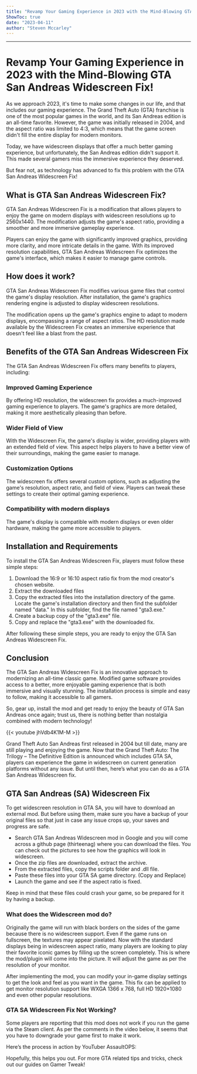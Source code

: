 ```yaml
---
title: "Revamp Your Gaming Experience in 2023 with the Mind-Blowing GTA San Andreas Widescreen Fix!"
ShowToc: true 
date: "2023-04-11"
author: "Steven Mccarley"
---
```

*****
# Revamp Your Gaming Experience in 2023 with the Mind-Blowing GTA San Andreas Widescreen Fix!

As we approach 2023, it's time to make some changes in our life, and that includes our gaming experience. The Grand Theft Auto (GTA) franchise is one of the most popular games in the world, and its San Andreas edition is an all-time favorite. However, the game was initially released in 2004, and the aspect ratio was limited to 4:3, which means that the game screen didn't fill the entire display for modern monitors.

Today, we have widescreen displays that offer a much better gaming experience, but unfortunately, the San Andreas edition didn't support it. This made several gamers miss the immersive experience they deserved.

But fear not, as technology has advanced to fix this problem with the GTA San Andreas Widescreen Fix!

## What is GTA San Andreas Widescreen Fix?

GTA San Andreas Widescreen Fix is a modification that allows players to enjoy the game on modern displays with widescreen resolutions up to 2560x1440. The modification adjusts the game's aspect ratio, providing a smoother and more immersive gameplay experience.

Players can enjoy the game with significantly improved graphics, providing more clarity, and more intricate details in the game. With its improved resolution capabilities, GTA San Andreas Widescreen Fix optimizes the game's interface, which makes it easier to manage game controls.

## How does it work?

GTA San Andreas Widescreen Fix modifies various game files that control the game's display resolution. After installation, the game's graphics rendering engine is adjusted to display widescreen resolutions.

The modification opens up the game's graphics engine to adapt to modern displays, encompassing a range of aspect ratios. The HD resolution made available by the Widescreen Fix creates an immersive experience that doesn't feel like a blast from the past.

## Benefits of the GTA San Andreas Widescreen Fix

The GTA San Andreas Widescreen Fix offers many benefits to players, including:

### Improved Gaming Experience

By offering HD resolution, the widescreen fix provides a much-improved gaming experience to players. The game's graphics are more detailed, making it more aesthetically pleasing than before.

### Wider Field of View

With the Widescreen Fix, the game's display is wider, providing players with an extended field of view. This aspect helps players to have a better view of their surroundings, making the game easier to manage.

### Customization Options

The widescreen fix offers several custom options, such as adjusting the game's resolution, aspect ratio, and field of view. Players can tweak these settings to create their optimal gaming experience.

### Compatibility with modern displays

The game's display is compatible with modern displays or even older hardware, making the game more accessible to players.

## Installation and Requirements

To install the GTA San Andreas Widescreen Fix, players must follow these simple steps:

1. Download the 16:9 or 16:10 aspect ratio fix from the mod creator's chosen website.
2. Extract the downloaded files
3. Copy the extracted files into the installation directory of the game. Locate the game's installation directory and then find the subfolder named "data." In this subfolder, find the file named "gta3.exe."
4. Create a backup copy of the "gta3.exe" file.
5. Copy and replace the "gta3.exe" with the downloaded fix.

After following these simple steps, you are ready to enjoy the GTA San Andreas Widescreen Fix.

## Conclusion

The GTA San Andreas Widescreen Fix is an innovative approach to modernizing an all-time classic game. Modified game software provides access to a better, more enjoyable gaming experience that is both immersive and visually stunning. The installation process is simple and easy to follow, making it accessible to all gamers.

So, gear up, install the mod and get ready to enjoy the beauty of GTA San Andreas once again; trust us, there is nothing better than nostalgia combined with modern technology!

{{< youtube jhVdb4K1M-M >}} 



Grand Theft Auto San Andreas first released in 2004 but till date, many are still playing and enjoying the game. Now that the Grand Theft Auto: The Trilogy – The Definitive Edition is announced which includes GTA SA, players can experience the game in widescreen on current generation platforms without any issue. But until then, here’s what you can do as a GTA San Andreas Widescreen fix.
 
## GTA San Andreas (SA) Widescreen Fix
 

 
To get widescreen resolution in GTA SA, you will have to download an external mod. But before using them, make sure you have a backup of your original files so that just in case any issue crops up, your saves and progress are safe.
 
- Search GTA San Andreas Widescreen mod in Google and you will come across a github page (thirteenag) where you can download the files. You can check out the pictures to see how the graphics will look in widescreen.
 - Once the zip files are downloaded, extract the archive.
 - From the extracted files, copy the scripts folder and .dll file.
 - Paste these files into your GTA SA game directory. (Copy and Replace)
 - Launch the game and see if the aspect ratio is fixed.

 
Keep in mind that these files could crash your game, so be prepared for it by having a backup.
 
### What does the Widescreen mod do?
 
Originally the game will run with black borders on the sides of the game because there is no widescreen support. Even if the game runs on fullscreen, the textures may appear pixelated. Now with the standard displays being in widescreen aspect ratio, many players are looking to play their favorite iconic games by filling up the screen completely. This is where the mod/plugin will come into the picture. It will adjust the game as per the resolution of your monitor.
 
After implementing the mod, you can modify your in-game display settings to get the look and feel as you want in the game. This fix can be applied to get monitor resolution support like WXGA 1366 x 768, full HD 1920×1080 and even other popular resolutions.
 
### GTA SA Widescreen Fix Not Working?
 
Some players are reporting that this mod does not work if you run the game via the Steam client. As per the comments in the video below, it seems that you have to downgrade your game first to make it work.
 
Here’s the process in action by YouTuber AssaultOPS:
 
Hopefully, this helps you out. For more GTA related tips and tricks, check out our guides on Gamer Tweak!




